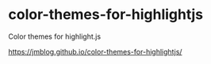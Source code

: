 color-themes-for-highlightjs
=====================================

Color themes for highlight.js

https://jmblog.github.io/color-themes-for-highlightjs/
